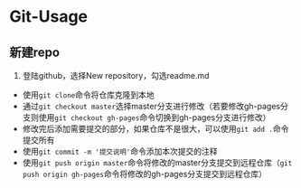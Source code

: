 # Git-Usage

## 新建repo
1. 登陆github，选择New repository，勾选readme.md
* 使用`git clone`命令将仓库克隆到本地
* 通过`git checkout master`选择master分支进行修改（若要修改gh-pages分支则使用`git checkout gh-pages`命令切换到gh-pages分支进行修改）
* 修改完后添加需要提交的部分，如果仓库不是很大，可以使用`git add .`命令提交所有
* 使用`git commit -m '提交说明'`命令添加本次提交的注释
* 使用`git push origin master`命令将修改的master分支提交到远程仓库（`git push origin gh-pages`命令将修改的gh-pages分支提交到远程仓库）